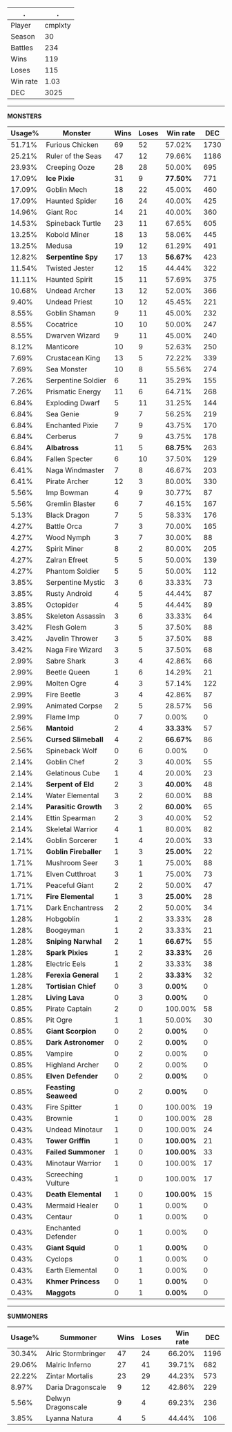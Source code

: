 .|.
|-|-
Player|cmplxty
Season|30
Battles|234
Wins|119
Loses|115
Win rate|1.03
DEC|3025

---
**MONSTERS**

Usage%|Monster|Wins|Loses|Win rate|DEC|
-|-|-|-|-|-|
51.71%|Furious Chicken|69|52|57.02%|1730|
25.21%|Ruler of the Seas|47|12|79.66%|1186|
23.93%|Creeping Ooze|28|28|50.00%|695|
17.09%|**Ice Pixie**|31|9|**77.50%**|771|
17.09%|Goblin Mech|18|22|45.00%|460|
17.09%|Haunted Spider|16|24|40.00%|425|
14.96%|Giant Roc|14|21|40.00%|360|
14.53%|Spineback Turtle|23|11|67.65%|605|
13.25%|Kobold Miner|18|13|58.06%|445|
13.25%|Medusa|19|12|61.29%|491|
12.82%|**Serpentine Spy**|17|13|**56.67%**|423|
11.54%|Twisted Jester|12|15|44.44%|322|
11.11%|Haunted Spirit|15|11|57.69%|375|
10.68%|Undead Archer|13|12|52.00%|366|
9.40%|Undead Priest|10|12|45.45%|221|
8.55%|Goblin Shaman|9|11|45.00%|232|
8.55%|Cocatrice|10|10|50.00%|247|
8.55%|Dwarven Wizard|9|11|45.00%|240|
8.12%|Manticore|10|9|52.63%|250|
7.69%|Crustacean King|13|5|72.22%|339|
7.69%|Sea Monster|10|8|55.56%|274|
7.26%|Serpentine Soldier|6|11|35.29%|155|
7.26%|Prismatic Energy|11|6|64.71%|268|
6.84%|Exploding Dwarf|5|11|31.25%|144|
6.84%|Sea Genie|9|7|56.25%|219|
6.84%|Enchanted Pixie|7|9|43.75%|170|
6.84%|Cerberus|7|9|43.75%|178|
6.84%|**Albatross**|11|5|**68.75%**|263|
6.84%|Fallen Specter|6|10|37.50%|129|
6.41%|Naga Windmaster|7|8|46.67%|203|
6.41%|Pirate Archer|12|3|80.00%|330|
5.56%|Imp Bowman|4|9|30.77%|87|
5.56%|Gremlin Blaster|6|7|46.15%|167|
5.13%|Black Dragon|7|5|58.33%|176|
4.27%|Battle Orca|7|3|70.00%|165|
4.27%|Wood Nymph|3|7|30.00%|88|
4.27%|Spirit Miner|8|2|80.00%|205|
4.27%|Zalran Efreet|5|5|50.00%|139|
4.27%|Phantom Soldier|5|5|50.00%|112|
3.85%|Serpentine Mystic|3|6|33.33%|73|
3.85%|Rusty Android|4|5|44.44%|87|
3.85%|Octopider|4|5|44.44%|89|
3.85%|Skeleton Assassin|3|6|33.33%|64|
3.42%|Flesh Golem|3|5|37.50%|88|
3.42%|Javelin Thrower|3|5|37.50%|88|
3.42%|Naga Fire Wizard|3|5|37.50%|68|
2.99%|Sabre Shark|3|4|42.86%|66|
2.99%|Beetle Queen|1|6|14.29%|21|
2.99%|Molten Ogre|4|3|57.14%|122|
2.99%|Fire Beetle|3|4|42.86%|87|
2.99%|Animated Corpse|2|5|28.57%|56|
2.99%|Flame Imp|0|7|0.00%|0|
2.56%|**Mantoid**|2|4|**33.33%**|57|
2.56%|**Cursed Slimeball**|4|2|**66.67%**|86|
2.56%|Spineback Wolf|0|6|0.00%|0|
2.14%|Goblin Chef|2|3|40.00%|55|
2.14%|Gelatinous Cube|1|4|20.00%|23|
2.14%|**Serpent of Eld**|2|3|**40.00%**|48|
2.14%|Water Elemental|3|2|60.00%|88|
2.14%|**Parasitic Growth**|3|2|**60.00%**|65|
2.14%|Ettin Spearman|2|3|40.00%|52|
2.14%|Skeletal Warrior|4|1|80.00%|82|
2.14%|Goblin Sorcerer|1|4|20.00%|33|
1.71%|**Goblin Fireballer**|1|3|**25.00%**|22|
1.71%|Mushroom Seer|3|1|75.00%|88|
1.71%|Elven Cutthroat|3|1|75.00%|73|
1.71%|Peaceful Giant|2|2|50.00%|47|
1.71%|**Fire Elemental**|1|3|**25.00%**|28|
1.71%|Dark Enchantress|2|2|50.00%|34|
1.28%|Hobgoblin|1|2|33.33%|28|
1.28%|Boogeyman|1|2|33.33%|21|
1.28%|**Sniping Narwhal**|2|1|**66.67%**|55|
1.28%|**Spark Pixies**|1|2|**33.33%**|26|
1.28%|Electric Eels|1|2|33.33%|38|
1.28%|**Ferexia General**|1|2|**33.33%**|32|
1.28%|**Tortisian Chief**|0|3|**0.00%**|0|
1.28%|**Living Lava**|0|3|**0.00%**|0|
0.85%|Pirate Captain|2|0|100.00%|58|
0.85%|Pit Ogre|1|1|50.00%|30|
0.85%|**Giant Scorpion**|0|2|**0.00%**|0|
0.85%|**Dark Astronomer**|0|2|**0.00%**|0|
0.85%|Vampire|0|2|0.00%|0|
0.85%|Highland Archer|0|2|0.00%|0|
0.85%|**Elven Defender**|0|2|**0.00%**|0|
0.85%|**Feasting Seaweed**|0|2|**0.00%**|0|
0.43%|Fire Spitter|1|0|100.00%|19|
0.43%|Brownie|1|0|100.00%|28|
0.43%|Undead Minotaur|1|0|100.00%|24|
0.43%|**Tower Griffin**|1|0|**100.00%**|21|
0.43%|**Failed Summoner**|1|0|**100.00%**|33|
0.43%|Minotaur Warrior|1|0|100.00%|17|
0.43%|Screeching Vulture|1|0|100.00%|17|
0.43%|**Death Elemental**|1|0|**100.00%**|15|
0.43%|Mermaid Healer|0|1|0.00%|0|
0.43%|Centaur|0|1|0.00%|0|
0.43%|Enchanted Defender|0|1|0.00%|0|
0.43%|**Giant Squid**|0|1|**0.00%**|0|
0.43%|Cyclops|0|1|0.00%|0|
0.43%|Earth Elemental|0|1|0.00%|0|
0.43%|**Khmer Princess**|0|1|**0.00%**|0|
0.43%|**Maggots**|0|1|**0.00%**|0|

---
**SUMMONERS**

Usage%|Summoner|Wins|Loses|Win rate|DEC|
-|-|-|-|-|-|
30.34%|Alric Stormbringer|47|24|66.20%|1196|
29.06%|Malric Inferno|27|41|39.71%|682|
22.22%|Zintar Mortalis|23|29|44.23%|573|
8.97%|Daria Dragonscale|9|12|42.86%|229|
5.56%|Delwyn Dragonscale|9|4|69.23%|236|
3.85%|Lyanna Natura|4|5|44.44%|106|

